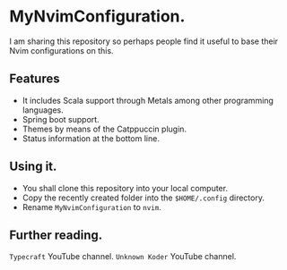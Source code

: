 # MyNvimConfiguration.

I am sharing this repository so perhaps people find it useful to base their Nvim configurations on this.

## Features
* It includes Scala support through Metals among other programming languages.
* Spring boot support.
* Themes by means of the Catppuccin plugin.
* Status information at the bottom line.

## Using it.
* You shall clone this repository into your local computer.
* Copy the recently created folder into the `$HOME/.config` directory.
* Rename `MyNvimConfiguration` to `nvim`.

## Further reading.
`Typecraft` YouTube channel.
`Unknown Koder` YouTube channel.
